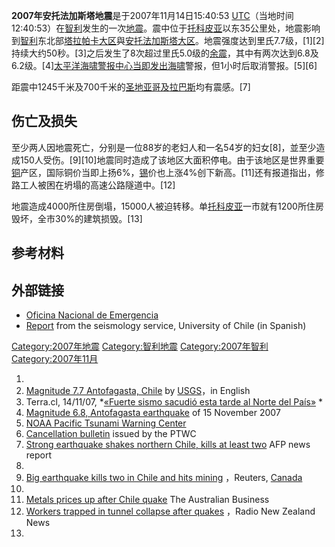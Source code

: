 **2007年安托法加斯塔地震**是于2007年11月14日15:40:53 [UTC](https://zh.wikipedia.org/wiki/UTC "wikilink")（当地时间12:40:53）在[智利](../Page/智利.md "wikilink")发生的一次[地震](../Page/地震.md "wikilink")。震中位于[托科皮亚](../Page/托科皮亚.md "wikilink")以东35公里处，地震影响到[智利](../Page/智利.md "wikilink")东北部[塔拉帕卡大区](../Page/塔拉帕卡大区.md "wikilink")與[安托法加斯塔大区](../Page/安托法加斯塔大区.md "wikilink")。地震强度达到里氏7.7级，\[1\]\[2\]持续大约50秒。\[3\]之后发生了8次超过里氏5.0级的[余震](https://zh.wikipedia.org/wiki/余震 "wikilink")，其中有两次达到6.8及6.2级。\[4\][太平洋海啸警报中心当即发出](https://zh.wikipedia.org/wiki/太平洋海啸警报中心 "wikilink")[海啸](../Page/海啸.md "wikilink")警报，但1小时后取消警报。\[5\]\[6\]

距震中1245千米及700千米的[圣地亚哥及](../Page/圣地亚哥_\(智利\).md "wikilink")[拉巴斯](../Page/拉巴斯.md "wikilink")均有震感。\[7\]

## 伤亡及损失

至少两人因地震死亡，分别是一位88岁的老妇人和一名54岁的妇女\[8\]，並至少造成150人受伤。\[9\]\[10\]地震同时造成了该地区大面积停电。由于该地区是世界重要[铜](../Page/铜.md "wikilink")产区，国际铜价当即上扬6%，[锡](../Page/锡.md "wikilink")价也上涨4%创下新高。\[11\]还有报道指出，修路工人被困在坍塌的高速公路隧道中。\[12\]

地震造成4000所住房倒塌，15000人被迫转移。单[托科皮亚](../Page/托科皮亚.md "wikilink")一市就有1200所住房毁坏，全市30%的建筑损毁。\[13\]

## 参考材料

## 外部链接

  - [Oficina Nacional de Emergencia](http://www.onemi.cl)
  - [Report](http://ssn.dgf.uchile.cl/cgi-bin/informe_sismo.pl?oid=3295754&yr=2007&mo=11&da=14) from the seismology service, University of Chile (in Spanish)

[Category:2007年地震](https://zh.wikipedia.org/wiki/Category:2007年地震 "wikilink") [Category:智利地震](https://zh.wikipedia.org/wiki/Category:智利地震 "wikilink") [Category:2007年智利](https://zh.wikipedia.org/wiki/Category:2007年智利 "wikilink") [Category:2007年11月](https://zh.wikipedia.org/wiki/Category:2007年11月 "wikilink")

1.
2.  [Magnitude 7.7 Antofagasta, Chile](http://earthquake.usgs.gov/eqcenter/recenteqsww/Quakes/us2007jsat.php)  by [USGS](https://zh.wikipedia.org/wiki/美国地质调查局 "wikilink")，in English
3.  Terra.cl, 14/11/07, *[«Fuerte sismo sacudió esta tarde al Norte del País»](http://www.terra.cl/noticias/index.cfm?id_reg=878501&id_cat=302) *
4.  [Magnitude 6.8, Antofagasta earthquake](http://earthquake.usgs.gov/eqcenter/recenteqsww/Quakes/us2007jtaz.php)  of 15 November 2007
5.  [NOAA Pacific Tsunami Warning Center](http://www.prh.noaa.gov/ptwc/)
6.  [Cancellation bulletin](http://www.prh.noaa.gov/ptwc/messages/pacific/2007/pacific.2007.11.14.165356.txt) issued by the PTWC
7.  [Strong earthquake shakes northern Chile, kills at least two](http://afp.google.com/article/ALeqM5j0lyUZAnd-WZqnex4RvEPH2GsCjA)  AFP news report
8.
9.  [Big earthquake kills two in Chile and hits mining](http://ca.today.reuters.com/news/newsArticle.aspx?type=topNews&storyID=2007-11-14T220750Z_01_N14189438_RTRIDST_0_NEWS-QUAKE-CHILE-COL.XML) ，Reuters, [Canada](https://zh.wikipedia.org/wiki/Canada "wikilink")
10.
11. [Metals prices up after Chile quake](http://www.theaustralian.news.com.au/story/0,25197,22762597-20142,00.html)  The Australian Business
12. [Workers trapped in tunnel collapse after quakes](http://www.radionz.co.nz/news/latest/200711151101/workers_trapped_in_tunnel_collapse_after_quakes) ，Radio New Zealand News
13.